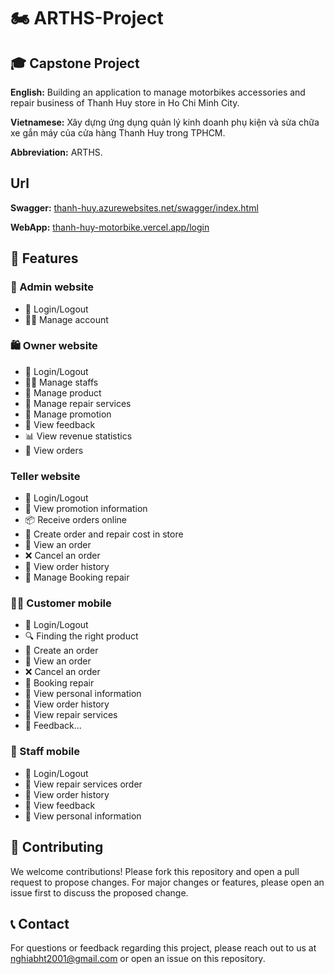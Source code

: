 # 🏍 ARTHS-Project

## 🎓 Capstone Project
**English:** Building an application to manage motorbikes accessories and repair business of Thanh Huy store in Ho Chi Minh City.

**Vietnamese:** Xây dựng ứng dụng quản lý kinh doanh phụ kiện và sửa chữa xe gắn máy của cửa hàng Thanh Huy trong TPHCM.

**Abbreviation:** ARTHS.
## Url
**Swagger:** [thanh-huy.azurewebsites.net/swagger/index.html](https://thanh-huy.azurewebsites.net/swagger/index.html?fbclid=IwAR00rNpxgu44Ouj1SpJJNMTalS7lwCVjn3IDSIAGjLQtkqQ7yFGb5WhKGIk)

**WebApp:** [thanh-huy-motorbike.vercel.app/login](https://thanh-huy-motorbike.vercel.app/login)
## 🌟 Features

### 🔐 Admin website
- 🔑 Login/Logout 
- 🧑‍💼 Manage account

### 🛍️ Owner website
- 🔑 Login/Logout
- 🧑‍💼 Manage staffs
- 🛒 Manage product
- 🔧 Manage repair services
- 🎉 Manage promotion
- 📢 View feedback
- 📊 View revenue statistics
- 📩 View orders
  
### Teller website
- 🔑 Login/Logout
- 🎉 View promotion information
- 📦 Receive orders online
- 🛒 Create order and repair cost in store
- 📄 View an order
- ❌ Cancel an order
- 📜 View order history
- 🧾 Manage Booking repair
  
### 🚴‍♂️ Customer mobile
- 🔑 Login/Logout
- 🔍 Finding the right product
- 🛒 Create an order
- 📄 View an order
- ❌ Cancel an order
- 🧾 Booking repair
- 🧾 View personal information
- 📜 View order history 
- 🔧 View repair services
- 💬 Feedback…

### 👷 Staff mobile
- 🔑 Login/Logout
- 🔧 View repair services order
- 📜 View order history
- 📢 View feedback
- 🧾 View personal information

## 👥 Contributing
We welcome contributions! Please fork this repository and open a pull request to propose changes. For major changes or features, please open an issue first to discuss the proposed change.

## 📞 Contact
For questions or feedback regarding this project, please reach out to us at [nghiabht2001@gmail.com](mailto:nghiabht2001@gmail.com) or open an issue on this repository.
